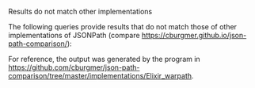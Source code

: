 Results do not match other implementations

The following queries provide results that do not match those of other implementations of JSONPath
(compare https://cburgmer.github.io/json-path-comparison/):


For reference, the output was generated by the program in https://github.com/cburgmer/json-path-comparison/tree/master/implementations/Elixir_warpath.

